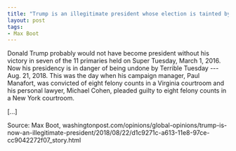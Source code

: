 ```yaml
---
title: "Trump is an illegitimate president whose election is tainted by fraud"
layout: post
tags:
- Max Boot
---
```


Donald Trump probably would not have become president without his victory in seven of the 11 primaries held on Super Tuesday, March 1, 2016. Now his presidency is in danger of being undone by Terrible Tuesday --- Aug. 21, 2018. This was the day when his campaign manager, Paul Manafort, was convicted of eight felony counts in a Virginia courtroom and his personal lawyer, Michael Cohen, pleaded guilty to eight felony counts in a New York courtroom.

[...]

Source: Max Boot, washingtonpost.com/opinions/global-opinions/trump-is-now-an-illegitimate-president/2018/08/22/d1c9271c-a613-11e8-97ce-cc9042272f07\_story.html
